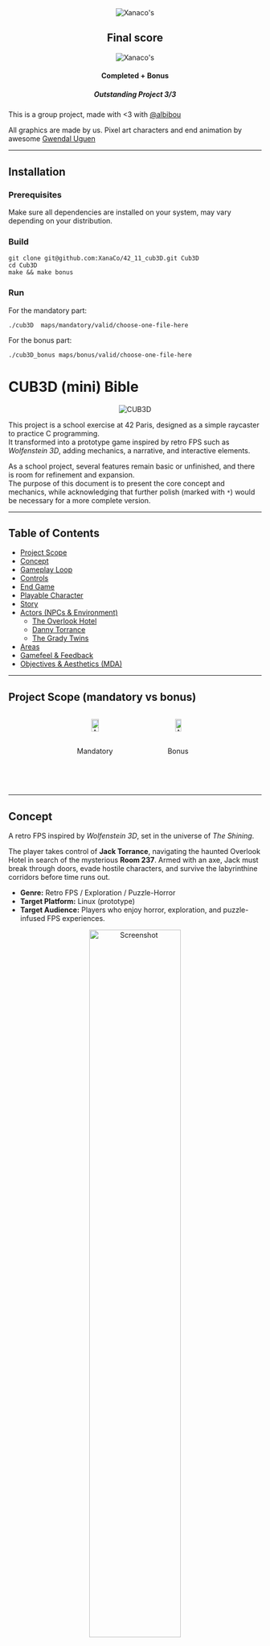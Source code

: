 <div align=center>
<img src=https://github.com/Xanaco/42_00_Ressources/blob/main/cub3dm.png alt=Xanaco's 42Project Badge/>
<h2>Final score</h2>
<img src=https://github.com/Xanaco/42_00_Ressources/blob/main/125Grade.png alt=Xanaco's 42Project Score/>
<h4>Completed + Bonus</h4>
<h5>Outstanding Project 3/3</h5>
</div>

This is a group project, made with <3 with [@albibou](https://github.com/albibou)

All graphics are made by us. Pixel art characters and end animation by awesome [Gwendal Uguen](https://www.flickr.com/photos/gwendalcentrifugue)

---

## Installation

### Prerequisites
Make sure all dependencies are installed on your system, may vary depending on your distribution.

### Build
```
git clone git@github.com:XanaCo/42_11_cub3D.git Cub3D
cd Cub3D
make && make bonus
```

### Run
For the mandatory part:
```
./cub3D  maps/mandatory/valid/choose-one-file-here
```
For the bonus part:
```
./cub3D_bonus maps/bonus/valid/choose-one-file-here
```

# CUB3D (mini) Bible

<div align=center>
<img src=https://github.com/Xanaco/42_00_Ressources/blob/main/screenshots/Cub3D_StartScreen.png alt=CUB3D Title Screenshot/>
</div>

This project is a school exercise at 42 Paris, designed as a simple raycaster to practice C programming.  
It transformed into a prototype game inspired by retro FPS such as *Wolfenstein 3D*, adding mechanics, a narrative, and interactive elements.  

As a school project, several features remain basic or unfinished, and there is room for refinement and expansion.  
The purpose of this document is to present the core concept and mechanics, while acknowledging that further polish (marked with `*`) would be necessary for a more complete version.  

---

## Table of Contents
- [Project Scope](#-project-scope)
- [Concept](#-concept)
- [Gameplay Loop](#-gameplay-loop)
- [Controls](#-controls)
- [End Game](#-end-game)
- [Playable Character](#-playable-character)
- [Story](#-story)
- [Actors (NPCs & Environment)](#-actors-npcs--environment)
  - [The Overlook Hotel](#-the-overlook-hotel-environmentantagonist-)
  - [Danny Torrance](#-danny-torrance-pursuer)
  - [The Grady Twins](#-the-grady-twins-controllers)
- [Areas](#️-areas)
- [Gamefeel & Feedback](#-gamefeel--feedback-)
- [Objectives & Aesthetics (MDA)](#-objectives--aesthetics-mda)

---

## Project Scope (mandatory vs bonus)

<div align="center" style="display: flex; justify-content: center; gap: 20px;">
  <figure style="text-align: center;">
    <img src="https://github.com/Xanaco/42_00_Ressources/blob/main/screenshots/Cub3D_Mandatory.png" alt="Area1" width="45%">
    <figcaption>Mandatory</figcaption>
  </figure>

  <figure style="text-align: center;">
    <img src="https://github.com/Xanaco/42_00_Ressources/blob/main/screenshots/Cub3D_Bonus.png" alt="Area2" width="45%">
    <figcaption>Bonus</figcaption>
  </figure>
</div>


---

## Concept
A retro FPS inspired by *Wolfenstein 3D*, set in the universe of *The Shining*.  

The player takes control of **Jack Torrance**, navigating the haunted Overlook Hotel in search of the mysterious **Room 237**. Armed with an axe, Jack must break through doors, evade hostile characters, and survive the labyrinthine corridors before time runs out.

- **Genre:** Retro FPS / Exploration / Puzzle-Horror  
- **Target Platform:** Linux (prototype)  
- **Target Audience:** Players who enjoy horror, exploration, and puzzle-infused FPS experiences.
 

<div align=center>
<img src=https://github.com/Xanaco/42_00_Ressources/blob/main/screenshots/Cub3D_Jack.png alt=Screenshot width=60%/>
</div>

> *“I wonder where the room 237 is?”*

---

## Gameplay Loop
1. Explore the Overlook Hotel maze.  
2. Break doors with the axe to progress.  
3. Avoid or escape NPCs who hinder movement.  
4. Find the final Room 237 door before being caught.  

<div align=center>
<img src=https://github.com/Xanaco/42_00_Ressources/blob/main/screenshots/Cub3D_Explore.png alt=Screenshot1 width=30%/>
<img src=https://github.com/Xanaco/42_00_Ressources/blob/main/screenshots/Cub3D_TwinsAnim.png alt=Screenshot2 width=30%/>
<img src=https://github.com/Xanaco/42_00_Ressources/blob/main/screenshots/Cub3D_Porte237.png alt=Screenshot3 width=30%/>
</div>

---

## Controls
- **Movement:** `WASD` / Arrow keys  
- **Look/Turn:** Mouse  
- **Axe:**  
  - `1` → Equip axe  
  - `2` → Holster axe  
  - `SPACE` → Swing axe  
- **End Game:**  
  - `ESC` or `Q` → Quit game and free memory  

A small reminder screen will appear on launch in terminal, displaying title and controls.

<div align=center>
<img src=https://github.com/Xanaco/42_00_Ressources/blob/main/screenshots/Cub3D_Porte1.png alt=Screenshot4 width=30%/>
<img src=https://github.com/Xanaco/42_00_Ressources/blob/main/screenshots/Cub3D_Porte2.png alt=Screenshot5 width=30%/>
<img src=https://github.com/Xanaco/42_00_Ressources/blob/main/screenshots/Cub3D_Porte3.png alt=Screenshot6 width=30%/>
</div>

> You can break the doors with the axe and see through.  

---

## End Game
- **User Abort:** Player quits manually (`ESC` / `Q` / Window). Game exits and cleans memory.  
- **Victory:** Player reaches **Room 237** and triggers pixel-art animation ending.  

<div align=center>
<img src=https://github.com/Xanaco/42_00_Ressources/blob/main/screenshots/Cub3D_EndGame.png alt=EndGameScreenshot width=75%/>
</div>

---

## Playable Character
**John Daniel Edward "Jack" Torrance**  
- **Age:** 42  
- **Height/Weight:** 5’9.5” / 154 lbs  
- **Appearance:** Muscular, attractive, but with disturbingly intense eyes.  
- **Backstory:** A failed writer and ex-teacher, burdened by financial struggles, alcoholism, and family pressures. Now trapped in the Overlook, he descends into madness.  
- **Ability:** Can destroy doors with his axe to progress.  

---

## Story
You play as Jack Torrance, attempting to escape the Overlook Hotel by finding the legendary **Room 237**.  
Armed only with an axe, you must demolish doors under time pressure, while avoiding supernatural forces and family members who try to stop you.  

---

## Actors (NPCs & Environment)

### The Overlook Hotel (Environment/Antagonist) `*`
- Built in 1907, cursed by decades of murders and suicides.  
- Acts as an **active enemy**: shifting corridors, closing doors, and supernatural manifestations that block Jack’s path.  

### Danny Torrance (Pursuer)
- A 5-year-old with overwhelming psychic powers (*“the Shining”*).  
- If Danny spots you, he will relentlessly follow, slowing your progress and increasing tension.  

### The Grady Twins (Controllers)
- Ghostly twin girls appearing suddenly in corridors.  
- If they catch you, Jack becomes frozen in place for a few seconds, vulnerable to other threats.  

<div align=center>
<img src=https://github.com/Xanaco/42_00_Ressources/blob/main/screenshots/Cub3D_Overlook.png alt=Actor1 width=30%/>
<img src=https://github.com/Xanaco/42_00_Ressources/blob/main/screenshots/Cub3D_DannyT.png alt=Actor2 width=30%/>
<img src=https://github.com/Xanaco/42_00_Ressources/blob/main/screenshots/Cub3D_Twins.png alt=Actor3 width=30%/>
</div>

---

## Areas
- **Overlook Ground Floor (Labyrinth):** Maze-like hallways, locked doors, flickering lights.  
- **Typical Room:** An extra zone to explore.

<div align=center>
<img src=https://github.com/Xanaco/42_00_Ressources/blob/main/screenshots/Cub3D_OverlookGF.png alt=Area1 width=45%/>
<img src=https://github.com/Xanaco/42_00_Ressources/blob/main/screenshots/Cub3D_TypicalRoom.png alt=Area2 width=45%/>
</div>

---

## Gamefeel & Feedback `*`
- **Axe:** Heavy sound on swing/impact, screen shake, splinters when breaking doors.  
- **Enemies:**  
  - Danny’s psychic whispers intensify as he approaches.  
  - The twins trigger a chilling freeze-frame effect with echoing laughter.  
- **Environment:**  
  - Distant screams, flickering lights, doors slamming shut.  
  - Subtle heartbeat sound when health is low.  

---

## Objectives & Aesthetics (MDA)
- **Mechanics:** Door destruction, NPC avoidance, timed escape.  
- **Dynamics:** Resource pressure (time), stealth vs. confrontation, escalating tension.  
- **Aesthetics:**  
  - **Horror:** constant paranoia, hotel as an enemy.  
  - **Challenge:** navigating maze + time pressure.  
  - **Discovery:** exploration of iconic spaces.  
  - **Sensation:** fear, urgency, thrill of destruction.  

<div align=center>
<img src=https://github.com/Xanaco/42_00_Ressources/blob/main/screenshots/Cub3D_EasterEgg.png alt=MDA width=75%/>
</div>

---
